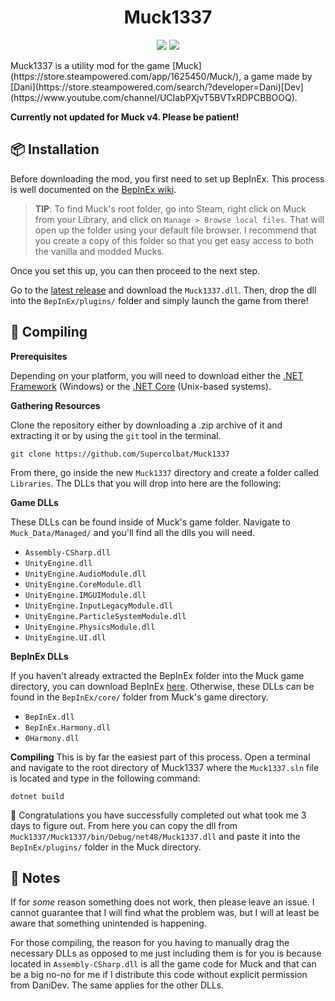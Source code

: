 <h1 align="center">Muck1337</h1>
<p align="center">
    <img src="https://img.shields.io/github/v/tag/Supercolbat/Muck1337?label=Version&style=for-the-badge">
    <img src="https://img.shields.io/badge/Supports-Muck%20v4-blue?style=for-the-badge">
</p>
Muck1337 is a utility mod for the game [Muck](https://store.steampowered.com/app/1625450/Muck/), a game made by [Dani](https://store.steampowered.com/search/?developer=Dani)[Dev](https://www.youtube.com/channel/UCIabPXjvT5BVTxRDPCBBOOQ).

**Currently not updated for Muck v4. Please be patient!**

## :package: Installation
Before downloading the mod, you first need to set up BepInEx. This process is well documented on the [BepInEx wiki](https://docs.bepinex.dev/master/articles/user_guide/installation/unity_mono.html).

> **TIP**: To find Muck's root folder, go into Steam, right click on Muck from your Library, and click on `Manage > Browse local files`. That will open up the folder using your default file browser. I recommend that you create a copy of this folder so that you get easy access to both the vanilla and modded Mucks.

Once you set this up, you can then proceed to the next step.

Go to the [latest release](https://github.com/Supercolbat/Muck1337/releases/latest) and download the `Muck1337.dll`. Then, drop the dll into the `BepInEx/plugins/`  folder and simply launch the game from there!

## :wrench: Compiling
**Prerequisites**

Depending on your platform, you will need to download either the [.NET Framework](https://dotnet.microsoft.com/download/dotnet) (Windows) or the [.NET Core](https://docs.microsoft.com/en-us/dotnet/core/install/linux) (Unix-based systems).

**Gathering Resources**

Clone the repository either by downloading a .zip archive of it and extracting it or by using the `git` tool in the terminal.
```
git clone https://github.com/Supercolbat/Muck1337
```
From there, go inside the new `Muck1337` directory and create a folder called `Libraries`. The DLLs that you will drop into here are the following:

**Game DLLs**

These DLLs can be found inside of Muck's game folder. Navigate to `Muck_Data/Managed/` and you'll find all the dlls you will need.

* `Assembly-CSharp.dll`
*  `UnityEngine.dll`
*  `UnityEngine.AudioModule.dll`
*  `UnityEngine.CoreModule.dll`
*  `UnityEngine.IMGUIModule.dll`
*  `UnityEngine.InputLegacyModule.dll`
*  `UnityEngine.ParticleSystemModule.dll`
*  `UnityEngine.PhysicsModule.dll`
*  `UnityEngine.UI.dll`

**BepInEx DLLs**

If you haven't already extracted the BepInEx folder into the Muck game directory, you can download BepInEx [here](BepInEx](https://github.com/BepInEx/BepInEx)). Otherwise, these DLLs can be found in the `BepInEx/core/` folder from Muck's game directory.

* `BepInEx.dll`
* `BepInEx.Harmony.dll`
* `0Harmony.dll`

**Compiling**
This is by far the easiest part of this process. Open a terminal and navigate to the root directory of Muck1337 where the `Muck1337.sln` file is located and type in the following command:
```
dotnet build
```

:tada: Congratulations you have successfully completed out what took me 3 days to figure out. From here you can copy the dll from `Muck1337/Muck1337/bin/Debug/net48/Muck1337.dll` and paste it into the `BepInEx/plugins/` folder in the Muck directory.

## :memo: Notes
If for *some* reason something does not work, then please leave an issue. I cannot guarantee that I will find what the problem was, but I will at least be aware that something unintended is happening.

For those compiling, the reason for you having to manually drag the necessary DLLs as opposed to me just including them is for you is because located in `Assembly-CSharp.dll` is all the game code for Muck and that can be a big no-no for me if I distribute this code without explicit permission from DaniDev. The same applies for the other DLLs.
